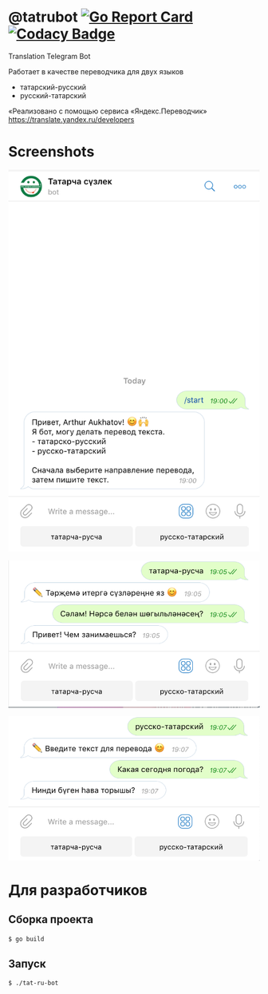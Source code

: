 # @tatrubot [![Go Report Card](https://goreportcard.com/badge/github.com/aukhatov/tat-ru-bot)](https://goreportcard.com/report/github.com/aukhatov/tat-ru-bot)[![Codacy Badge](https://api.codacy.com/project/badge/Grade/f7499f11975d4abcad1a41f1aa4f3d2b)](https://www.codacy.com/manual/aaukhatov/tat-ru-bot?utm_source=github.com&amp;utm_medium=referral&amp;utm_content=aukhatov/tat-ru-bot&amp;utm_campaign=Badge_Grade)
Translation Telegram Bot

Работает в качестве переводчика для двух языков
- татарский-русский
- русский-татарский

«Реализовано с помощью сервиса «Яндекс.Переводчик» https://translate.yandex.ru/developers

# Screenshots

![start](./img/pic-start.png)

![tat-ru](./img/pic-tat-ru.png)

![ru-tat](./img/pic-ru-tat.png)

# Для разработчиков

## Сборка проекта

```bash
$ go build
```

## Запуск

```bash
$ ./tat-ru-bot
```
